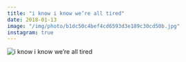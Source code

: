 ```yaml
---
title: "i know i know we’re all tired"
date: 2018-01-13
image: "/img/photo/b1dc50c4bef4cd6593d3e189c30cd50b.jpg"
instagram: true
---
```


![i know i know we’re all tired](/img/photo/b1dc50c4bef4cd6593d3e189c30cd50b.jpg)
